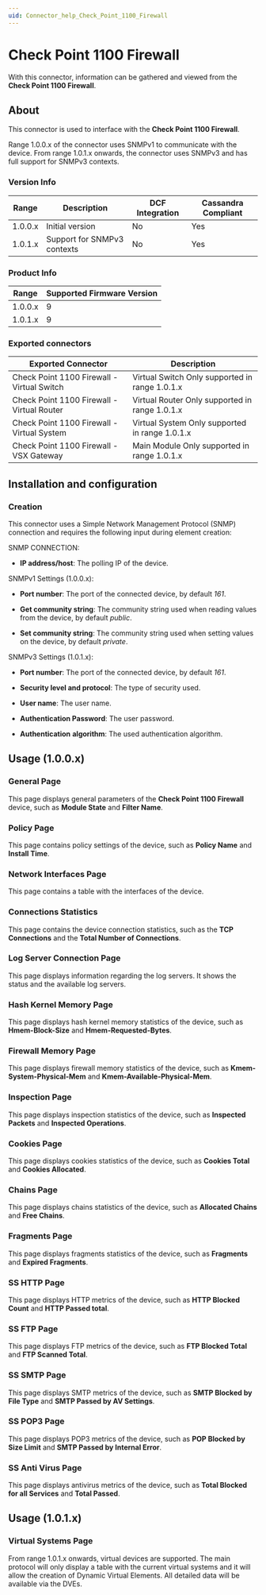```yaml
---
uid: Connector_help_Check_Point_1100_Firewall
---
```


# Check Point 1100 Firewall

With this connector, information can be gathered and viewed from the **Check Point 1100 Firewall**.

## About

This connector is used to interface with the **Check Point 1100 Firewall**.

Range 1.0.0.x of the connector uses SNMPv1 to communicate with the device. From range 1.0.1.x onwards, the connector uses SNMPv3 and has full support for SNMPv3 contexts.

### Version Info

| Range | Description | DCF Integration | Cassandra Compliant |
|--|--|--|--|
| 1.0.0.x | Initial version | No | Yes |
| 1.0.1.x | Support for SNMPv3 contexts | No | Yes |

### Product Info

| Range | Supported Firmware Version |
|--|--|
| 1.0.0.x | 9 |
| 1.0.1.x | 9 |

### Exported connectors

| Exported Connector | Description |
|--|--|
| Check Point 1100 Firewall - Virtual Switch | Virtual Switch Only supported in range 1.0.1.x |
| Check Point 1100 Firewall - Virtual Router | Virtual Router Only supported in range 1.0.1.x |
| Check Point 1100 Firewall - Virtual System | Virtual System Only supported in range 1.0.1.x |
| Check Point 1100 Firewall - VSX Gateway | Main Module Only supported in range 1.0.1.x |

## Installation and configuration

### Creation

This connector uses a Simple Network Management Protocol (SNMP) connection and requires the following input during element creation:

SNMP CONNECTION:

- **IP address/host**: The polling IP of the device.

SNMPv1 Settings (1.0.0.x):

- **Port number**: The port of the connected device, by default *161*.

- **Get community string**: The community string used when reading values from the device, by default *public*.

- **Set community string**: The community string used when setting values on the device, by default *private*.

SNMPv3 Settings (1.0.1.x):

- **Port number**: The port of the connected device, by default *161*.

- **Security level and protocol**: The type of security used.

- **User name**: The user name.

- **Authentication Password**: The user password.

- **Authentication** **algorithm**: The used authentication algorithm.

## Usage (1.0.0.x)

### General Page

This page displays general parameters of the **Check Point 1100 Firewall** device, such as **Module State** and **Filter Name**.

### Policy Page

This page contains policy settings of the device, such as **Policy Name** and **Install Time**.

### Network Interfaces Page

This page contains a table with the interfaces of the device.

### Connections Statistics

This page contains the device connection statistics, such as the **TCP Connections** and the **Total Number of Connections**.

### Log Server Connection Page

This page displays information regarding the log servers. It shows the status and the available log servers.

### Hash Kernel Memory Page

This page displays hash kernel memory statistics of the device, such as **Hmem-Block-Size** and **Hmem-Requested-Bytes**.

### Firewall Memory Page

This page displays firewall memory statistics of the device, such as **Kmem-System-Physical-Mem** and **Kmem-Available-Physical-Mem**.

### Inspection Page

This page displays inspection statistics of the device, such as **Inspected Packets** and **Inspected Operations**.

### Cookies Page

This page displays cookies statistics of the device, such as **Cookies Total** and **Cookies Allocated**.

### Chains Page

This page displays chains statistics of the device, such as **Allocated Chains** and **Free Chains**.

### Fragments Page

This page displays fragments statistics of the device, such as **Fragments** and **Expired Fragments**.

### SS HTTP Page

This page displays HTTP metrics of the device, such as **HTTP Blocked Count** and **HTTP Passed total**.

### SS FTP Page

This page displays FTP metrics of the device, such as **FTP Blocked Total** and **FTP Scanned Total**.

### SS SMTP Page

This page displays SMTP metrics of the device, such as **SMTP Blocked by File Type** and **SMTP Passed by AV Settings**.

### SS POP3 Page

This page displays POP3 metrics of the device, such as **POP Blocked by Size Limit** and **SMTP Passed by Internal Error**.

### SS Anti Virus Page

This page displays antivirus metrics of the device, such as **Total Blocked for all Services** and **Total Passed**.

## Usage (1.0.1.x)

### Virtual Systems Page

From range 1.0.1.x onwards, virtual devices are supported. The main protocol will only display a table with the current virtual systems and it will allow the creation of Dynamic Virtual Elements. All detailed data will be available via the DVEs.

